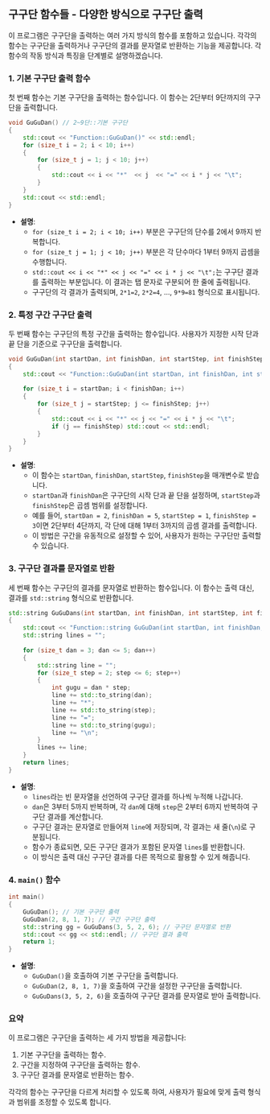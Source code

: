 ## **구구단 함수들 - 다양한 방식으로 구구단 출력**

이 프로그램은 구구단을 출력하는 여러 가지 방식의 함수를 포함하고 있습니다. 각각의 함수는 구구단을 출력하거나 구구단의 결과를 문자열로 반환하는 기능을 제공합니다. 각 함수의 작동 방식과 특징을 단계별로 설명하겠습니다.

### 1. **기본 구구단 출력 함수**

첫 번째 함수는 기본 구구단을 출력하는 함수입니다. 이 함수는 2단부터 9단까지의 구구단을 출력합니다.

```cpp
void GuGuDan() // 2~9단::기본 구구단
{
    std::cout << "Function::GuGuDan()" << std::endl;
    for (size_t i = 2; i < 10; i++)
    {
        for (size_t j = 1; j < 10; j++)
        {
            std::cout << i << "*"  << j  << "=" << i * j << "\t";
        }
    }
    std::cout << std::endl;
}
```

- **설명**:
  - `for (size_t i = 2; i < 10; i++)` 부분은 구구단의 단수를 2에서 9까지 반복합니다.
  - `for (size_t j = 1; j < 10; j++)` 부분은 각 단수마다 1부터 9까지 곱셈을 수행합니다.
  - `std::cout << i << "*" << j << "=" << i * j << "\t";`는 구구단 결과를 출력하는 부분입니다. 이 결과는 탭 문자로 구분되어 한 줄에 출력됩니다.
  - 구구단의 각 결과가 출력되며, `2*1=2`, `2*2=4`, ..., `9*9=81` 형식으로 표시됩니다.

### 2. **특정 구간 구구단 출력**

두 번째 함수는 구구단의 특정 구간을 출력하는 함수입니다. 사용자가 지정한 시작 단과 끝 단을 기준으로 구구단을 출력합니다.

```cpp
void GuGuDan(int startDan, int finishDan, int startStep, int finishStep)
{
    std::cout << "Function::GuGuDan(int startDan, int finishDan, int startStep, int finishStep)" << std::endl;
    
    for (size_t i = startDan; i < finishDan; i++)
    {
        for (size_t j = startStep; j <= finishStep; j++)
        {
            std::cout << i << "*" << j << "=" << i * j << "\t";
            if (j == finishStep) std::cout << std::endl;
        }
    }
}
```

- **설명**:
  - 이 함수는 `startDan`, `finishDan`, `startStep`, `finishStep`을 매개변수로 받습니다.
  - `startDan`과 `finishDan`은 구구단의 시작 단과 끝 단을 설정하며, `startStep`과 `finishStep`은 곱셈 범위를 설정합니다.
  - 예를 들어, `startDan = 2`, `finishDan = 5`, `startStep = 1`, `finishStep = 3`이면 2단부터 4단까지, 각 단에 대해 1부터 3까지의 곱셈 결과를 출력합니다.
  - 이 방법은 구간을 유동적으로 설정할 수 있어, 사용자가 원하는 구구단만 출력할 수 있습니다.

### 3. **구구단 결과를 문자열로 반환**

세 번째 함수는 구구단의 결과를 문자열로 반환하는 함수입니다. 이 함수는 출력 대신, 결과를 `std::string` 형식으로 반환합니다.

```cpp
std::string GuGuDans(int startDan, int finishDan, int startStep, int finishStep)
{
    std::cout << "Function::string GuGuDan(int startDan, int finishDan, int startStep, int finishStep)" << std::endl;
    std::string lines = "";
    
    for (size_t dan = 3; dan <= 5; dan++)
    {
        std::string line = "";
        for (size_t step = 2; step <= 6; step++)
        {
            int gugu = dan * step;
            line += std::to_string(dan);
            line += "*";
            line += std::to_string(step);
            line += "=";
            line += std::to_string(gugu);
            line += "\n";
        }
        lines += line;
    }
    return lines;
}
```

- **설명**:
  - `lines`라는 빈 문자열을 선언하여 구구단 결과를 하나씩 누적해 나갑니다.
  - `dan`은 3부터 5까지 반복하며, 각 `dan`에 대해 `step`은 2부터 6까지 반복하여 구구단 결과를 계산합니다.
  - 구구단 결과는 문자열로 만들어져 `line`에 저장되며, 각 결과는 새 줄(`\n`)로 구분됩니다.
  - 함수가 종료되면, 모든 구구단 결과가 포함된 문자열 `lines`를 반환합니다.
  - 이 방식은 출력 대신 구구단 결과를 다른 목적으로 활용할 수 있게 해줍니다.

### 4. **`main()` 함수**

```cpp
int main()
{
    GuGuDan(); // 기본 구구단 출력
    GuGuDan(2, 8, 1, 7); // 구간 구구단 출력
    std::string gg = GuGuDans(3, 5, 2, 6); // 구구단 문자열로 반환
    std::cout << gg << std::endl; // 구구단 결과 출력
    return 1;
}
```

- **설명**:
  - `GuGuDan()`을 호출하여 기본 구구단을 출력합니다.
  - `GuGuDan(2, 8, 1, 7)`을 호출하여 구간을 설정한 구구단을 출력합니다.
  - `GuGuDans(3, 5, 2, 6)`을 호출하여 구구단 결과를 문자열로 받아 출력합니다.

### 요약

이 프로그램은 구구단을 출력하는 세 가지 방법을 제공합니다:
1. 기본 구구단을 출력하는 함수.
2. 구간을 지정하여 구구단을 출력하는 함수.
3. 구구단 결과를 문자열로 반환하는 함수.

각각의 함수는 구구단을 다르게 처리할 수 있도록 하여, 사용자가 필요에 맞게 출력 형식과 범위를 조정할 수 있도록 합니다.